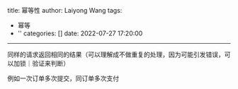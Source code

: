 title: 幂等性
author: Laiyong Wang
tags:
  - 幂等
  - ''
categories: []
date: 2022-07-27 17:20:00
---
同样的请求返回相同的结果（可以理解成不做重复的处理，因为可能引发错误，可以加锁｜验证来判断）

例如一次订单多次提交，同订单多次支付